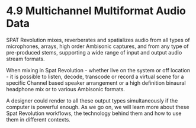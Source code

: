 # 4.9 Multichannel Multiformat Audio Data

SPAT Revolution mixes, reverberates and spatializes audio from all types of microphones, arrays, high order Ambisonic captures, and from any type of pre-produced
stems, supporting a wide range of input and output audio stream formats.

When mixing in Spat Revolution - whether live on the system or off location - it is
possible to listen, decode, transcode or record a virtual scene for a specific Channel based speaker arrangement or a high definition binaural headphone mix or to
various Ambisonic formats.

A designer could render to all these output types simultaneously if the computer is
powerful enough. As we go on, we will learn more about these Spat Revolution
workflows, the technology behind them and how to use them in different contexts.

